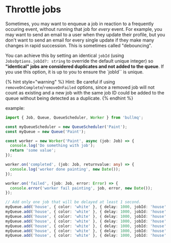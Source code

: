 # Throttle jobs

Sometimes, you may want to enqueue a job in reaction to a frequently occuring event, without running that job for _every_ event. For example, you may want to send an email to a user when they update their profile, but you don't want to send an email for every single update if they make many changes in rapid succession. This is sometimes called "debouncing".

You can achieve this by setting an identical `jobId` (using `JobsOptions.jobId?: string` to override the default unique integer) so **"identical" jobs are considered duplicates and not added to the queue**. If you use this option, it is up to you to ensure the `jobId`` is unique.

{% hint style="warning" %}
Hint: Be careful if using `removeOnComplete`/`removeOnFailed` options, since a removed job will not count as existing and a new job with the same job ID could be added to the queue without being detected as a duplicate.
{% endhint %}

example:

```typescript
import { Job, Queue, QueueScheduler, Worker } from 'bullmq';

const myQueueScheduler = new QueueScheduler('Paint');
const myQueue = new Queue('Paint');

const worker = new Worker('Paint', async (job: Job) => {
  console.log('Do something with job');
  return 'some value';
});

worker.on('completed', (job: Job, returnvalue: any) => {
  console.log('worker done painting', new Date());
});

worker.on('failed', (job: Job, error: Error) => {
  console.error('worker fail painting', job, error, new Date());
});

// Add only one job that will be delayed at least 1 second.
myQueue.add('house', { color: 'white' }, { delay: 1000, jobId: 'house' });
myQueue.add('house', { color: 'white' }, { delay: 1000, jobId: 'house' });
myQueue.add('house', { color: 'white' }, { delay: 1000, jobId: 'house' });
myQueue.add('house', { color: 'white' }, { delay: 1000, jobId: 'house' });
myQueue.add('house', { color: 'white' }, { delay: 1000, jobId: 'house' });
myQueue.add('house', { color: 'white' }, { delay: 1000, jobId: 'house' });
myQueue.add('house', { color: 'white' }, { delay: 1000, jobId: 'house' });
```
